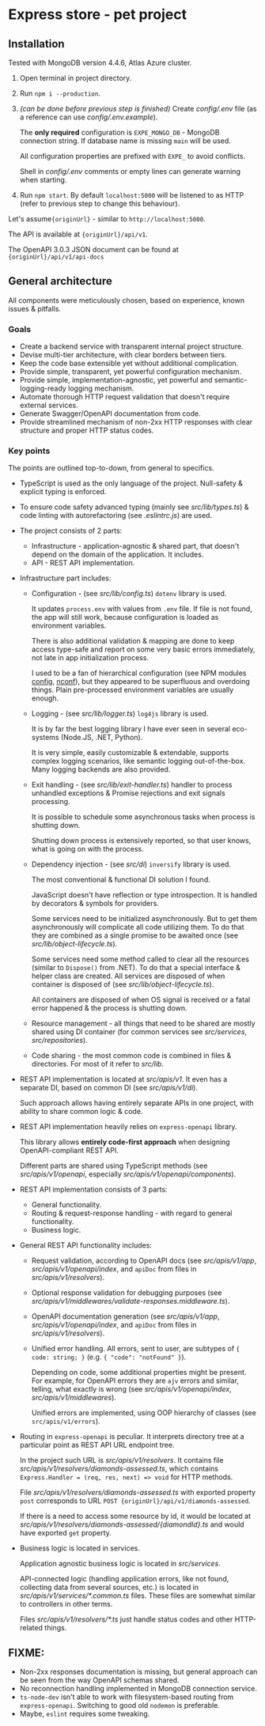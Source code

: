 # Express store - pet project

## Installation

Tested with MongoDB version 4.4.6, Atlas Azure cluster.

1. Open terminal in project directory.
1. Run `npm i --production`.
1. *(can be done before previous step is finished)* Create *config/.env* file (as a reference can use *config/.env.example*).
   
   The **only required** configuration is `EXPE_MONGO_DB` - MongoDB connection string. If database name is missing `main` will be used.
   
   All configuration properties are prefixed with `EXPE_` to avoid conflicts.
   
   Shell in *config/.env* comments or empty lines can generate warning when starting.
1. Run `npm start`. By default `localhost:5000` will be listened to as HTTP (refer to previous step to change this behaviour).

Let's assume`{originUrl}` - similar to `http://localhost:5000`.

The API is available at `{originUrl}/api/v1`.

The OpenAPI 3.0.3 JSON document can be found at `{originUrl}/api/v1/api-docs`

## General architecture
All components were meticulously chosen, based on experience, known issues & pitfalls.

### Goals
- Create a backend service with transparent internal project structure.
- Devise multi-tier architecture, with clear borders between tiers.
- Keep the code base extensible yet without additional complication.
- Provide simple, transparent, yet powerful configuration mechanism.
- Provide simple, implementation-agnostic, yet powerful and semantic-logging-ready logging mechanism.
- Automate thorough HTTP request validation that doesn't require external services.
- Generate Swagger/OpenAPI documentation from code. 
- Provide streamlined mechanism of non-2xx HTTP responses with clear structure and proper HTTP status codes.

### Key points
The points are outlined top-to-down, from general to specifics.

- TypeScript is used as the only language of the project. Null-safety & explicit typing is enforced.
- To ensure code safety advanced typing (mainly see *src/lib/types.ts*) & code linting with autorefactoring (see *.eslintrc.js*) are used.  
- The project consists of 2 parts:
  - Infrastructure - application-agnostic & shared part, that doesn't depend on the domain of the application. It includes.
  - API - REST API implementation.
- Infrastructure part includes:
  - Configuration - (see *src/lib/config.ts*) `dotenv` library is used. 
        
    It updates `process.env` with values from `.env` file. If file is not found, the app will still work, because configuration is loaded as environment variables.
    
    There is also additional validation & mapping are done to keep access type-safe and report on some very basic errors immediately, not late in app initialization process.
    
    I used to be a fan of hierarchical configuration (see NPM modules [config](https://www.npmjs.com/package/config), [nconf](https://www.npmjs.com/package/nconf)), but they appeared to be superfluous and overdoing things. Plain pre-processed environment variables are usually enough.
  - Logging - (see *src/lib/logger.ts*) `log4js` library is used.
    
    It is by far the best logging library I have ever seen in several eco-systems (Node.JS, .NET, Python).
    
    It is very simple, easily customizable & extendable, supports complex logging scenarios, like semantic logging out-of-the-box. Many logging backends are also provided.
  - Exit handling - (see *src/lib/exit-handler.ts*) handler to process unhandled exceptions & Promise rejections and exit signals processing.
    
    It is possible to schedule some asynchronous tasks when process is shutting down.
    
    Shutting down process is extensively reported, so that user knows, what is going on with the process.
  - Dependency injection - (see *src/di*) `inversify` library is used.
    
    The most conventional & functional DI solution I found.
    
    JavaScript doesn't have reflection or type introspection. It is handled by decorators & symbols for providers.
    
    Some services need to be initialized asynchronously. But to get them asynchronously will complicate all code utilizing them. To do that they are combined as a single promise to be awaited once (see *src/lib/object-lifecycle.ts*).
    
    Some services need some method called to clear all the resources (similar to `Dispose()` from .NET). To do that a special interface & helper class are created. All services are disposed of when container is disposed of (see *src/lib/object-lifecycle.ts*).
    
    All containers are disposed of when OS signal is received or a fatal error happened & the process is shutting down.
  - Resource management - all things that need to be shared are mostly shared using DI container (for common services see *src/services*, *src/repositories*).
  - Code sharing - the most common code is combined in files & directories. For most of it refer to *src/lib*.
- REST API implementation is located at *src/apis/v1*. It even has a separate DI, based on common DI (see *src/apis/v1/di*).
  
  Such approach allows having entirely separate APIs in one project, with ability to share common logic & code.
- REST API implementation heavily relies on `express-openapi` library.

  This library allows **entirely code-first approach** when designing OpenAPI-compliant REST API.
  
  Different parts are shared using TypeScript methods (see *src/apis/v1/openapi*, especially *src/apis/v1/openapi/components*).
- REST API implementation consists of 3 parts:
  - General functionality.
  - Routing & request-response handling - with regard to general functionality.
  - Business logic.
- General REST API functionality includes:
  - Request validation, according to OpenAPI docs (see *src/apis/v1/app*, *src/apis/v1/openapi/index*, and `apiDoc` from files in *src/apis/v1/resolvers*).
  - Optional response validation for debugging purposes (see *src/apis/v1/middlewares/validate-responses.middleware.ts*).
  - OpenAPI documentation generation (see *src/apis/v1/app*, *src/apis/v1/openapi/index*, and `apiDoc` from files in *src/apis/v1/resolvers*).
  - Unified error handling. All errors, sent to user, are subtypes of `{ code: string; }` (e.g. `{ "code": "notFound" }`).
    
    Depending on code, some additional properties might be present. For example, for OpenAPI errors they are `ajv` errors and similar, telling, what exactly is wrong (see *src/apis/v1/openapi/index*, *src/apis/v1/middlewares*).
    
    Unified errors are implemented, using OOP hierarchy of classes (see `src/apis/v1/errors`).
- Routing in `express-openapi` is peculiar. It interprets directory tree at a particular point as REST API URL endpoint tree.
  
  In the project such URL is *src/apis/v1/resolvers*. It contains file *src/apis/v1/resolvers/diamonds-assessed.ts*, which contains `Express.Handler = (req, res, next) => void` for HTTP methods. 

  File *src/apis/v1/resolvers/diamonds-assessed.ts* with exported property `post` corresponds to URL `POST {originUrl}/api/v1/diamonds-assessed`.

  If there is a need to access some resource by id, it would be located at *src/apis/v1/resolvers/diamonds-assessed/{diamondId}.ts* and would have exported `get` property.
- Business logic is located in services.

  Application agnostic business logic is located in *src/services*.

  API-connected logic (handling application errors, like not found, collecting data from several sources, etc.) is located in *src/apis/v1/services/\*.common.ts* files. These files are somewhat similar to controllers in other terms.

  Files *src/apis/v1/resolvers/\*.ts* just handle status codes and other HTTP-related things.

## FIXME:
- Non-2xx responses documentation is missing, but general approach can be seen from the way OpenAPI schemas shared.
- No reconnection handling implemented in MongoDB connection service.
- `ts-node-dev` isn't able to work with filesystem-based routing from `express-openapi`. Switching to good old `nodemon` is preferable.
- Maybe, `eslint` requires some tweaking.
